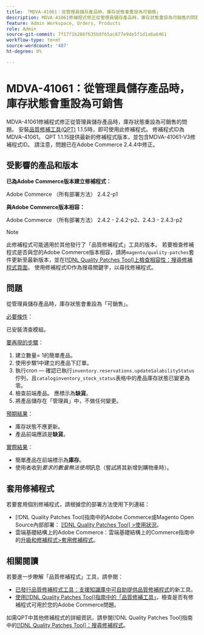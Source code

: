 ```yaml
---
title: 「MDVA-41061：從管理員儲存產品時，庫存狀態會重設為可銷售」
description: MDVA-41061修補程式修正從管理員儲存產品時，庫存狀態重設為可銷售的問題。 安裝[Quality Patches Tool (QPT)](https://experienceleague.adobe.com/en/docs/commerce-knowledge-base/kb/announcements/commerce-announcements/magento-quality-patches-released-new-tool-to-self-serve-quality-patches) 1.1.5時，即可使用此修補程式。 修補程式ID為MDVA-41061。 QPT 1.1.15提供最新的修補程式版本，並包含MDVA-41061-V3修補程式ID。 請注意，問題已在Adobe Commerce 2.4.4中修正。
feature: Admin Workspace, Orders, Products
role: Admin
source-git-commit: 7f17f1b286f635b8f65ac877e9de5f1d1a6a6461
workflow-type: tm+mt
source-wordcount: '487'
ht-degree: 0%

---
```


# MDVA-41061：從管理員儲存產品時，庫存狀態會重設為可銷售

MDVA-41061修補程式修正從管理員儲存產品時，庫存狀態重設為可銷售的問題。 安裝[品質修補工具(QPT)](https://experienceleague.adobe.com/en/docs/commerce-knowledge-base/kb/announcements/commerce-announcements/magento-quality-patches-released-new-tool-to-self-serve-quality-patches) 1.1.5時，即可使用此修補程式。 修補程式ID為MDVA-41061。 QPT 1.1.15提供最新的修補程式版本，並包含MDVA-41061-V3修補程式ID。 請注意，問題已在Adobe Commerce 2.4.4中修正。

## 受影響的產品和版本

**已為Adobe Commerce版本建立修補程式：**

Adobe Commerce （所有部署方法） 2.4.2-p1

**與Adobe Commerce版本相容：**

Adobe Commerce （所有部署方法） 2.4.2 - 2.4.2-p2、2.4.3 - 2.4.3-p2

>[!NOTE]
>
>此修補程式可能適用於其他發行了「品質修補程式」工具的版本。 若要檢查修補程式是否與您的Adobe Commerce版本相容，請將`magento/quality-patches`套件更新至最新版本，並在[[!DNL Quality Patches Tool]上檢查相容性：搜尋修補程式頁面](https://experienceleague.adobe.com/en/docs/commerce-knowledge-base/kb/announcements/commerce-announcements/magento-quality-patches-released-new-tool-to-self-serve-quality-patches)。 使用修補程式ID作為搜尋關鍵字，以尋找修補程式。

## 問題

從管理員儲存產品時，庫存狀態會重設為「可銷售」。

<u>必要條件</u>：

已安裝清查模組。

<u>要再現的步驟</u>：

1. 建立數量= 1的簡單產品。
1. 使用步驟1中建立的產品下訂單。
1. 執行cron — 確認已執行`inventory.reservations.updateSalabilityStatus`佇列，且`cataloginventory_stock_status`表格中的產品庫存狀態已變更為零。
1. 檢查前端產品。 應標示為&#x200B;**缺貨**。
1. 將產品儲存在「管理員」中，不做任何變更。

<u>預期結果</u>：

* 庫存狀態不應更新。
* 產品前端應該是&#x200B;**缺貨**。

<u>實際結果</u>：

* 簡單產品在前端標示為&#x200B;**庫存**。
* 使用者收到&#x200B;*要求的數量無法使用*&#x200B;訊息（嘗試將其新增到購物車時）。

## 套用修補程式

若要套用個別修補程式，請根據您的部署方法使用下列連結：

* [!DNL Quality Patches Tool]指南中的Adobe Commerce或Magento Open Source內部部署： [[!DNL Quality Patches Tool] >使用狀況](/help/tools/quality-patches-tool/usage.md)。
* 雲端基礎結構上的Adobe Commerce：雲端基礎結構上的Commerce指南中的[升級和修補程式>套用修補程式](https://experienceleague.adobe.com/docs/commerce-cloud-service/user-guide/develop/upgrade/apply-patches.html)。

## 相關閱讀

若要進一步瞭解「品質修補程式」工具，請參閱：

* [已發行品質修補程式工具：支援知識庫中可自助提供品質修補程式](https://experienceleague.adobe.com/en/docs/commerce-knowledge-base/kb/announcements/commerce-announcements/magento-quality-patches-released-new-tool-to-self-serve-quality-patches)的新工具。
* [使用[!DNL Quality Patches Tool]指南中的「品質修補工具」](/help/tools/quality-patches-tool/patches-available-in-qpt/check-patch-for-magento-issue-with-magento-quality-patches.md)，檢查是否有修補程式可用於您的Adobe Commerce問題。

如需QPT中其他修補程式的詳細資訊，請參閱[!DNL Quality Patches Tool]指南中的[[!DNL Quality Patches Tool]：搜尋修補程式](https://experienceleague.adobe.com/tools/commerce-quality-patches/index.html)。
